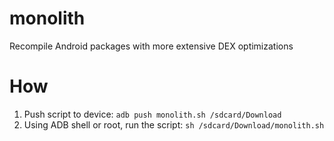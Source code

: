 # monolith
Recompile Android packages with more extensive DEX optimizations

# How
1) Push script to device: `adb push monolith.sh /sdcard/Download`
2) Using ADB shell or root, run the script: `sh /sdcard/Download/monolith.sh`
